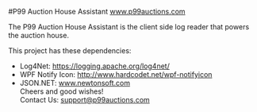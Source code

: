 #P99 Auction House Assistant
www.p99auctions.com

The P99 Auction House Assistant is the client side log reader that powers the auction house. 

This project has these dependencies:  
* Log4Net: https://logging.apache.org/log4net/
* WPF Notify Icon: http://www.hardcodet.net/wpf-notifyicon
* JSON.NET: www.newtonsoft.com  
Cheers and good wishes!  
Contact Us: support@p99auctions.com

